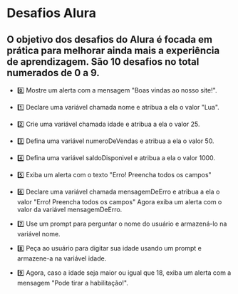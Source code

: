 # Desafios Alura

## O objetivo dos desafios do Alura é focada em prática para melhorar ainda mais a experiência de aprendizagem. São 10 desafios no total numerados de 0 a 9.

- 0️⃣ Mostre um alerta com a mensagem "Boas vindas ao nosso site!".

- 1️⃣ Declare uma variável chamada nome e atribua a ela o valor "Lua".

- 2️⃣ Crie uma variável chamada idade e atribua a ela o valor 25.

- 3️⃣ Defina uma variável numeroDeVendas e atribua a ela o valor 50.

- 4️⃣ Defina uma variável saldoDisponivel e atribua a ela o valor 1000.

- 5️⃣ Exiba um alerta com o texto "Erro! Preencha todos os campos"

- 6️⃣ Declare uma variável chamada mensagemDeErro e atribua a ela o valor "Erro! Preencha todos os campos" Agora exiba um alerta com o valor da variável mensagemDeErro.

- 7️⃣ Use um prompt para perguntar o nome do usuário e armazená-lo na variável nome.

- 8️⃣ Peça ao usuário para digitar sua idade usando um prompt e armazene-a na variável idade.

- 9️⃣ Agora, caso a idade seja maior ou igual que 18, exiba um alerta com a mensagem "Pode tirar a habilitação!".
